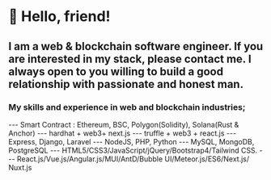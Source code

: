 # 👋 Hello, friend! 
## I am a web & blockchain software engineer. If you are interested in my stack, please contact me. I always open to you willing to build a good relationship with passionate and honest man.

### My skills and experience in web and blockchain industries;
--- Smart Contract : Ethereum, BSC, Polygon(Solidity), Solana(Rust & Anchor)
--- hardhat + web3+ next.js
--- truffle + web3 + react.js
--- Express, Django, Laravel
--- NodeJS, PHP, Python
--- MySQL, MongoDB, PostgreSQL
--- HTML5/CSS3/JavaScript/jQuery/Bootstrap4/Tailwind CSS.
--- React.js/Vue.js/Angular.js/MUI/AntD/Bubble UI/Meteor.js/ES6/Next.js/ Nuxt.js

